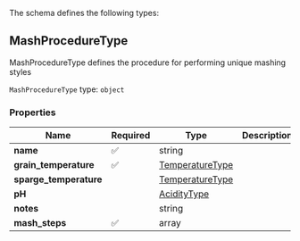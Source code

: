 The schema defines the following types:

## MashProcedureType 

MashProcedureType defines the procedure for performing unique mashing styles

`MashProcedureType` type: `object`

### Properties

|Name|Required|Type|Description|
|--|--|--|--|
| **name** | :white_check_mark: | string|  |
| **grain_temperature** | :white_check_mark: | [TemperatureType](measureable_units.json.md#temperaturetype)|  |
| **sparge_temperature** |  | [TemperatureType](measureable_units.json.md#temperaturetype)|  |
| **pH** |  | [AcidityType](measureable_units.json.md#aciditytype)|  |
| **notes** |  | string|  |
| **mash_steps** | :white_check_mark: | array|  |

